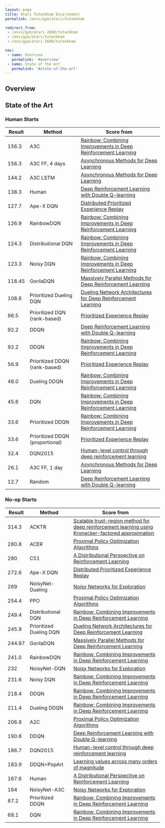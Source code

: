 ```yaml
---
layout: page
title: Atari Tutankham Environment
permalink: /envs/gym/atari/tutankham

redirect_from:
 - /envs/gym/atari-2600/tutankham
 - /env/gym/atari/tutankham
 - /env/gym/atari-2600/tutankham

nav:
 - name: Overview
   permalink: '#overview'
 - name: State of the Art
   permalink: '#state-of-the-art'
---
```



## Overview

## State of the Art

### Human Starts

| Result | Method | Score from |
|--------|--------|------------|
| 156.3 | A3C | [Rainbow: Combining Improvements in Deep Reinforcement Learning](https://arxiv.org/abs/1710.02298) |
| 156.3 | A3C FF, 4 days | [Asynchronous Methods for Deep Learning](https://arxiv.org/abs/1602.01783) |
| 144.2 | A3C LSTM | [Asynchronous Methods for Deep Learning](https://arxiv.org/abs/1602.01783) |
| 138.3 | Human | [Deep Reinforcement Learning with Double Q-learning](https://arxiv.org/abs/1509.06461) |
| 127.7 | Ape-X DQN | [Distributed Prioritized Experience Replay](https://arxiv.org/abs/1803.00933) |
| 126.9 | RainbowDQN | [Rainbow: Combining Improvements in Deep Reinforcement Learning](https://arxiv.org/abs/1710.02298) |
| 124.3 | Distributional DQN | [Rainbow: Combining Improvements in Deep Reinforcement Learning](https://arxiv.org/abs/1710.02298) |
| 123.3 | Noisy DQN | [Rainbow: Combining Improvements in Deep Reinforcement Learning](https://arxiv.org/abs/1710.02298) |
| 118.45 | GorilaDQN | [Massively Parallel Methods for Deep Reinforcement Learning](https://arxiv.org/abs/1507.04296) |
| 108.6 | Prioritized Dueling DQN | [Dueling Network Architectures for Deep Reinforcement Learning](https://arxiv.org/abs/1511.06581) |
| 96.5 | Prioritized DQN (rank-based) | [Prioritized Experience Replay](https://arxiv.org/abs/1511.05952) |
| 92.2 | DDQN | [Deep Reinforcement Learning with Double Q-learning](https://arxiv.org/abs/1509.06461) |
| 92.2 | DDQN | [Rainbow: Combining Improvements in Deep Reinforcement Learning](https://arxiv.org/abs/1710.02298) |
| 56.9 | Prioritized DDQN (rank-based) | [Prioritized Experience Replay](https://arxiv.org/abs/1511.05952) |
| 48.0 | Dueling DDQN | [Rainbow: Combining Improvements in Deep Reinforcement Learning](https://arxiv.org/abs/1710.02298) |
| 45.6 | DQN | [Rainbow: Combining Improvements in Deep Reinforcement Learning](https://arxiv.org/abs/1710.02298) |
| 33.6 | Prioritized DDQN | [Rainbow: Combining Improvements in Deep Reinforcement Learning](https://arxiv.org/abs/1710.02298) |
| 33.6 | Prioritized DDQN (proportional) | [Prioritized Experience Replay](https://arxiv.org/abs/1511.05952) |
| 32.4 | DQN2015 | [Human-level control through deep reinforcement learning](https://web.stanford.edu/class/psych209/Readings/MnihEtAlHassibis15NatureControlDeepRL.pdf) |
| 26.1 | A3C FF, 1 day | [Asynchronous Methods for Deep Learning](https://arxiv.org/abs/1602.01783) |
| 12.7 | Random | [Deep Reinforcement Learning with Double Q-learning](https://arxiv.org/abs/1509.06461) |

### No-op Starts

| Result | Method | Score from |
|--------|--------|------------|
| 314.3 | ACKTR | [Scalable trust-region method for deep reinforcement learning using Kronecker-factored approximation](https://arxiv.org/abs/1708.05144) |
| 280.8 | ACER | [Proximal Policy Optimization Algorithms](https://arxiv.org/abs/1707.06347) |
| 280 | C51 | [A Distributional Perspective on Reinforcement Learning](https://arxiv.org/abs/1707.06887) |
| 272.6 | Ape-X DQN | [Distributed Prioritized Experience Replay](https://arxiv.org/abs/1803.00933) |
| 269 | NoisyNet-Dueling | [Noisy Networks for Exploration](https://arxiv.org/abs/1706.10295) |
| 254.4 | PPO | [Proximal Policy Optimization Algorithms](https://arxiv.org/abs/1707.06347) |
| 249.4 | Distributional DQN | [Rainbow: Combining Improvements in Deep Reinforcement Learning](https://arxiv.org/abs/1710.02298) |
| 245.9 | Prioritized Dueling DQN | [Dueling Network Architectures for Deep Reinforcement Learning](https://arxiv.org/abs/1511.06581) |
| 244.97 | GorilaDQN | [Massively Parallel Methods for Deep Reinforcement Learning](https://arxiv.org/abs/1507.04296) |
| 241.0 | RainbowDQN | [Rainbow: Combining Improvements in Deep Reinforcement Learning](https://arxiv.org/abs/1710.02298) |
| 232 | NoisyNet-DQN | [Noisy Networks for Exploration](https://arxiv.org/abs/1706.10295) |
| 231.6 | Noisy DQN | [Rainbow: Combining Improvements in Deep Reinforcement Learning](https://arxiv.org/abs/1710.02298) |
| 218.4 | DDQN | [Rainbow: Combining Improvements in Deep Reinforcement Learning](https://arxiv.org/abs/1710.02298) |
| 211.4 | Dueling DDQN | [Rainbow: Combining Improvements in Deep Reinforcement Learning](https://arxiv.org/abs/1710.02298) |
| 206.8 | A2C | [Proximal Policy Optimization Algorithms](https://arxiv.org/abs/1707.06347) |
| 190.6 | DDQN | [Deep Reinforcement Learning with Double Q-learning](https://arxiv.org/abs/1509.06461) |
| 186.7 | DQN2015 | [Human-level control through deep reinforcement learning](https://web.stanford.edu/class/psych209/Readings/MnihEtAlHassibis15NatureControlDeepRL.pdf) |
| 183.9 | DDQN+PopArt | [Learning values across many orders of magnitude](https://arxiv.org/abs/1602.07714) |
| 167.6 | Human | [A Distributional Perspective on Reinforcement Learning](https://arxiv.org/abs/1707.06887) |
| 164 | NoisyNet-A3C | [Noisy Networks for Exploration](https://arxiv.org/abs/1706.10295) |
| 87.2 | Prioritized DDQN | [Rainbow: Combining Improvements in Deep Reinforcement Learning](https://arxiv.org/abs/1710.02298) |
| 68.1 | DQN | [Rainbow: Combining Improvements in Deep Reinforcement Learning](https://arxiv.org/abs/1710.02298) |

